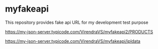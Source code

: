 # myfakeapi
This repository provides fake api URL for my development test purpose

https://my-json-server.typicode.com/VirendraVS/myfakeapi2/PRODUCTS

https://my-json-server.typicode.com/VirendraVS/myfakeapi/ipldata
